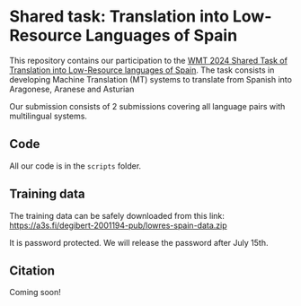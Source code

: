 # Shared task: Translation into Low-Resource Languages of Spain

This repository contains our participation to the [WMT 2024 Shared Task of Translation into Low-Resource languages of Spain](https://www2.statmt.org/wmt24/romance-task.html). The task consists in developing Machine Translation (MT) systems to translate from Spanish into Aragonese, Aranese and Asturian

Our submission consists of 2 submissions covering all language pairs with multilingual systems.

## Code

All our code is in the `scripts` folder.

## Training data

The training data can be safely downloaded from this link: https://a3s.fi/degibert-2001194-pub/lowres-spain-data.zip

It is password protected. We will release the password after July 15th.

## Citation

Coming soon!